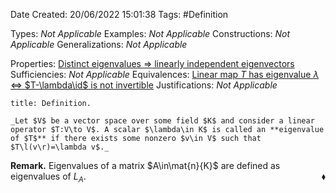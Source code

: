 <div class="topSpace"></div>

Date Created: 20/06/2022 15:01:38
Tags: #Definition

Types: _Not Applicable_
Examples: _Not Applicable_
Constructions: _Not Applicable_
Generalizations: _Not Applicable_

Properties: [Distinct eigenvalues $\Rightarrow$ linearly independent eigenvectors](Distinct%20eigenvalues%20implies%20linearly%20independent%20eigenvectors.md)
Sufficiencies: _Not Applicable_
Equivalences: [Linear map $T$ has eigenvalue $\lambda$ $\Leftrightarrow$ $T-\lambda\id$ is not invertible](Eigenvalue%20iff%20linear%20map%20minus%20scaled%20identity%20is%20not%20invertible.md)
Justifications: _Not Applicable_

``` ad-Definition
title: Definition.

_Let $V$ be a vector space over some field $K$ and consider a linear operator $T:V\to V$. A scalar $\lambda\in K$ is called an **eigenvalue of $T$** if there exists some nonzero $v\in V$ such that $T\l(v\r)=\lambda v$._

```

**Remark.** Eigenvalues of a matrix $A\in\mat{n}{K}$ are defined as eigenvalues of $L_A$.<span style="float:right;">$\blacklozenge$</span>
